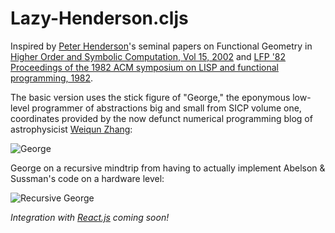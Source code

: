 # Lazy-Henderson.cljs
Inspired by [Peter Henderson](http://pmh-systems.co.uk/pmhs/)'s seminal papers on Functional Geometry in [Higher Order and Symbolic Computation, Vol 15, 2002](http://users.ecs.soton.ac.uk/ph/papers/funcgeo2.pdf) and [LFP '82 Proceedings of the 1982 ACM symposium on LISP and functional programming, 1982](http://users.ecs.soton.ac.uk/ph/funcgeo.pdf).

The basic version uses the stick figure of "George," the eponymous low-level programmer of abstractions big and small from SICP volume one, coordinates provided by the now defunct numerical programming blog of astrophysicist [Weiqun Zhang](https://ccse.lbl.gov/people/weiqun/):

![George](https://github.com/Sophia-Gold/Lazy-Henderson.cljs/blob/master/george.jpg)

George on a recursive mindtrip from having to actually implement Abelson & Sussman's code on a hardware level:

![Recursive George](https://github.com/Sophia-Gold/Lazy-Henderson.cljs/blob/master/square-limit.jpg)

*Integration with [React.js](https://facebook.github.io/react/) coming soon!*